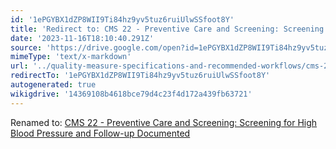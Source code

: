 ```yaml
---
id: '1ePGYBX1dZP8WII9Ti84hz9yv5tuz6ruiUlwSSfoot8Y'
title: 'Redirect to: CMS 22 - Preventive Care and Screening: Screening for High Blood Pressure and Follow-up Documented'
date: '2023-11-16T18:10:40.291Z'
source: 'https://drive.google.com/open?id=1ePGYBX1dZP8WII9Ti84hz9yv5tuz6ruiUlwSSfoot8Y'
mimeType: 'text/x-markdown'
url: '../quality-measure-specifications-and-recommended-workflows/cms-22-preventive-care-and-screening-screening-for-high-blood-pressure-and-follow-up-documented.md'
redirectTo: '1ePGYBX1dZP8WII9Ti84hz9yv5tuz6ruiUlwSSfoot8Y'
autogenerated: true
wikigdrive: '14369108b4618bce79d4c23f4d172a439fb63721'
---
```

Renamed to: [CMS 22 - Preventive Care and Screening: Screening for High Blood Pressure and Follow-up Documented](../quality-measure-specifications-and-recommended-workflows/cms-22-preventive-care-and-screening-screening-for-high-blood-pressure-and-follow-up-documented.md)
